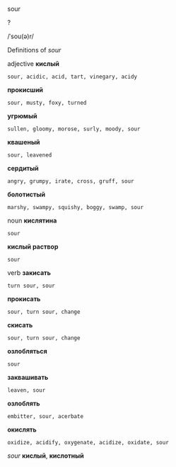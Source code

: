 sour

?

/ˈsou(ə)r/

Definitions of _sour_

adjective
**кислый**

    sour, acidic, acid, tart, vinegary, acidy
**прокисший**

    sour, musty, foxy, turned
**угрюмый**

    sullen, gloomy, morose, surly, moody, sour
**квашеный**

    sour, leavened
**сердитый**

    angry, grumpy, irate, cross, gruff, sour
**болотистый**

    marshy, swampy, squishy, boggy, swamp, sour

noun
**кислятина**

    sour
**кислый раствор**

    sour

verb
**закисать**

    turn sour, sour
**прокисать**

    sour, turn sour, change
**скисать**

    sour, turn sour, change
**озлобляться**

    sour
**заквашивать**

    leaven, sour
**озлоблять**

    embitter, sour, acerbate
**окислять**

    oxidize, acidify, oxygenate, acidize, oxidate, sour

_sour_
**кислый**, **кислотный**